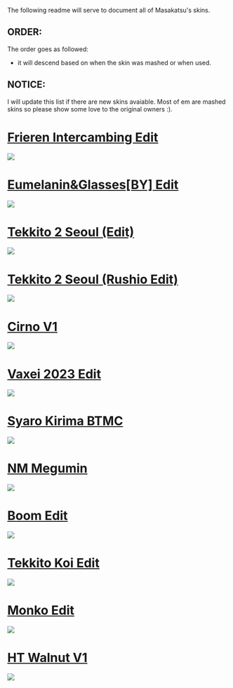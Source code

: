 The following readme will serve to document all of Masakatsu's skins.

## ORDER: 
The order goes as followed: 
- it will descend based on when the skin was mashed or when used.

## NOTICE:
I will update this list if there are new skins avaiable. Most of em are mashed skins so please show some love to the original owners :).

# [Frieren Intercambing Edit](https://cdn.discordapp.com/attachments/749686438341247147/1218856661607780382/Frieren_intercambing_edit.osk?ex=661ba4b9&is=66092fb9&hm=87fc8bbe5a2e9ad506d75bf022af04a2873a8a58a2c6a25a13a6f1f30ebf38e0&)
![](https://cdn.discordapp.com/attachments/749686438341247147/1218856426907373568/screenshot161.jpg?ex=661ba481&is=66092f81&hm=713ad47e1bd9d892b6352cec23d78fd24c2605970b17d974d6e7671088e6a228&)

# [Eumelanin&Glasses[BY] Edit](https://cdn.discordapp.com/attachments/749686438341247147/1219008506519355432/-_EumelaninGlassesBY_Edit-.osk?ex=6609bd24&is=65f74824&hm=6dab760b8717cf0308e8ffcefd5dd8395c9a1ea6457e0114e748f62f41eeb7c4&)
![](https://cdn.discordapp.com/attachments/749686438341247147/1218857578595876904/screenshot163.jpg?ex=66093094&is=65f6bb94&hm=c178be97a45a8e3a7f0c81084c1be21f075f921559217e2be005cf58f060f824&)

# [Tekkito 2 Seoul (Edit)](https://cdn.discordapp.com/attachments/749686438341247147/1171985527013118114/tekkito2_Seoul_Edit.osk?ex=66173d94&is=6604c894&hm=2371c64a7a49b8fbd07416a65914991cea345c9980fa01e775eb80f3c57f55df&)
![](https://cdn.discordapp.com/attachments/749686438341247147/1171980321231736832/screenshot033.jpg?ex=661738ba&is=6604c3ba&hm=bad8033c6d8cf251886b580ac2d267205b4a938d25ef52997894d03aabc5ce81&)

# [Tekkito 2 Seoul (Rushio Edit)](https://cdn.discordapp.com/attachments/749686438341247147/1171985527348678738/tekkito2_Seoul_Rushio_Edit.osk?ex=66173d94&is=6604c894&hm=1baffbd721369c83b317466410fd1df2da65abc1a77c5db41dc0daa7e744d6c9&)
![](https://cdn.discordapp.com/attachments/749686438341247147/1171984645106176010/screenshot039.jpg?ex=66173cc1&is=6604c7c1&hm=bc55adbc3fae473192aea6d34a3e740e6f7287f9581ec7e15ed1d23e7f97b51f&)

# [Cirno V1](https://cdn.discordapp.com/attachments/749686438341247147/1190251801614745621/Cirno-V1.0.osk?ex=661917df&is=6606a2df&hm=9aa96775b5c17f0d2a4c7732c71538d10f06f88c8ce3f0dea52e87e2eac01c45&)
![](https://cdn.discordapp.com/attachments/749686438341247147/1190251721922969681/screenshot078.jpg?ex=661917cc&is=6606a2cc&hm=7c5208557e0f2a41f5b67ebd26a456c50bedda85a6d27b172376ebbdd575483b&)

# [Vaxei 2023 Edit](https://cdn.discordapp.com/attachments/749686438341247147/1181353523892473866/Vaxei_2023_Edit.osk?ex=6601f334&is=65ef7e34&hm=0d4a9ee32fdc76a6ea914690c6d31d51e87fe0050521e382d8445eb50cacb4da&)
![](https://cdn.discordapp.com/attachments/749686438341247147/1181353869905756180/screenshot059.jpg?ex=6601f387&is=65ef7e87&hm=c9b6fb8db7523d2c33e2fad6b1acb342b67768e9d73692dc2c3c9316d1507be8&)

# [Syaro Kirima BTMC](https://cdn.discordapp.com/attachments/749686438341247147/1171991015075352677/-_Syaro_Kirima_BTMC_-.osk?ex=661742b0&is=6604cdb0&hm=290e4fe2b9bfe87b27dec3f7bb52550e3f5204b31ab2e9a9482983c7892c3fb7&)
![](https://cdn.discordapp.com/attachments/749686438341247147/1171990973203632198/screenshot042.jpg?ex=661742a6&is=6604cda6&hm=c692424a7b7ca4f958b184225b9cc2d2425e66d3f89e78853584ba45686ea87c&)

# [NM Megumin](https://cdn.discordapp.com/attachments/749686438341247147/1171995101904519198/NMMegumin.osk?ex=6617467e&is=6604d17e&hm=e35870328f457c2d812bd186dc92b52a0eb80f7a4a9088d4abc1d7542186246f&)
![](https://cdn.discordapp.com/attachments/749686438341247147/1171994977644068905/screenshot044.jpg?ex=66174661&is=6604d161&hm=8dd89b372c46ddaffd0e1b9c0443d41b8b5dd98be7440246f05baaae2fc48d91&)

# [Boom Edit](https://cdn.discordapp.com/attachments/749686438341247147/1171988817222303814/boom_edit.osk?ex=661740a4&is=6604cba4&hm=e533720aec83c945b383291c3b5d1eb66318f44cd3ce2fc173eed3f817a863e0&)
![](https://cdn.discordapp.com/attachments/749686438341247147/1171987400013135983/screenshot041.jpg?ex=66173f52&is=6604ca52&hm=05871a3caddd2c10d60b083ebbdfec9377ce805d2927bd7593c250567e0cf222&)

# [Tekkito Koi Edit](https://cdn.discordapp.com/attachments/749686438341247147/1171986220591628410/Tekkito_Koi_Edit.osk?ex=6604c939&is=65f25439&hm=27fd439c20b8c7e203aa0ca71f86b9fa165480cf8f8481de796adc49fc612df6&)
![](https://cdn.discordapp.com/attachments/749686438341247147/1171986536972161065/screenshot040.jpg?ex=6604c984&is=65f25484&hm=5e357e97c4cbdebefde436c1be71558cb1bd921a95718ef9412ae1453cfbc05b&)

# [Monko Edit](https://cdn.discordapp.com/attachments/749686438341247147/1172243590542540872/MonkoEdit.osk?ex=6605b8eb&is=65f343eb&hm=3163be263cf723b5347e66786e3e7f705bed665629bfd96ce4e0d0caf3be5db6&)
![](https://cdn.discordapp.com/attachments/749686438341247147/1172243552831541328/screenshot048.jpg?ex=6605b8e2&is=65f343e2&hm=eff8ec733880dea98cd6ab6a27d64f4171cb7ebb307fa63542fbdb0e1b97ac0c&)

# [HT Walnut V1](https://cdn.discordapp.com/attachments/749686438341247147/1172237915519197236/-_HT_Walnut_1.0_clrs.osk?ex=661828a2&is=6605b3a2&hm=5a21e9492a724d488218ead82b011ab026b7b5e776fd58590a59598c1ff524a0&)
![](https://cdn.discordapp.com/attachments/749686438341247147/1172237975535489055/image.png?ex=661828b0&is=6605b3b0&hm=a17dd0f2b331ac9accb26e1f95b47292950ce8e875b1bc97a9bb24ecab86ec1d&)
